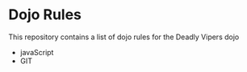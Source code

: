 Dojo Rules
==========

This repository contains a list of dojo rules for the Deadly Vipers dojo

* javaScript
* GIT
